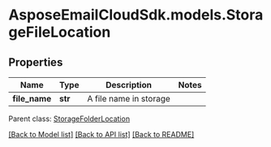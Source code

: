 # AsposeEmailCloudSdk.models.StorageFileLocation
## Properties
Name | Type | Description | Notes
------------ | ------------- | ------------- | -------------
**file_name** | **str** | A file name in storage | 

 Parent class: [StorageFolderLocation](StorageFolderLocation.md)

[[Back to Model list]](README.md#documentation-for-models) [[Back to API list]](README.md#documentation-for-api-endpoints) [[Back to README]](README.md)


